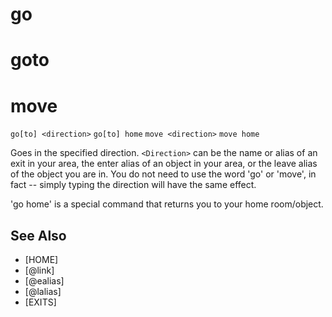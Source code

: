 # go
# goto
# move
`go[to] <direction>`
`go[to] home`
`move <direction>`
`move home`

Goes in the specified direction. `<Direction>` can be the name or alias of an exit in your area, the enter alias of an object in your area, or the leave alias of the object you are in. You do not need to use the word 'go' or 'move', in fact -- simply typing the direction will have the same effect.

'go home' is a special command that returns you to your home room/object.


## See Also
- [HOME]
- [@link]
- [@ealias]
- [@lalias]
- [EXITS]

